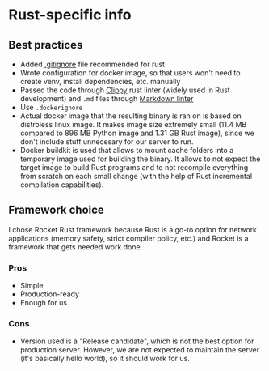 # Rust-specific info

## Best practices

* Added [.gitignore](https://github.com/github/gitignore/blob/main/Python.gitignore) file recommended for rust
* Wrote configuration for docker image, so that users won't need to create venv, install dependencies, etc. manually
* Passed the code through [Clippy](https://github.com/rust-lang/rust-clippy) rust linter (widely used in Rust development) and `.md` files through [Markdown linter](https://marketplace.visualstudio.com/items?itemName=DavidAnson.vscode-markdownlint)
* Use `.dockerignore`
* Actual docker image that the resulting binary is ran on is based on distroless linux image. It makes image size extremely small (11.4 MB compared to 896 MB Python image and 1.31 GB Rust image), since we don't include stuff unnecesary for our server to run.
* Docker buildkit is used that allows to mount cache folders into a temporary image used for building the binary. It allows to not expect the target image to build Rust programs and to not recompile everything from scratch on each small change (with the help of Rust incremental compilation capabilities).

## Framework choice

I chose Rocket Rust framework because Rust is a go-to option for network applications (memory safety, strict compiler policy, etc.) and Rocket is a framework that gets needed work done.

### Pros

* Simple
* Production-ready
* Enough for us

### Cons

* Version used is a "Release candidate", which is not the best option for production server. However, we are not expected to maintain the server (it's basically hello world), so it should work for us.
